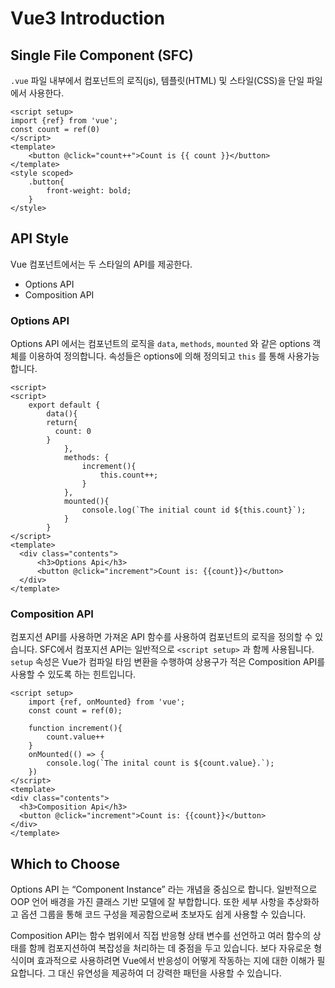 # Vue3 Introduction

## Single File Component (SFC)
`.vue` 파일 내부에서 컴포넌트의 로직(js), 템플릿(HTML) 및 스타일(CSS)을 단일 파일에서 사용한다.
```
<script setup>
import {ref} from 'vue';
const count = ref(0)
</script>
<template>
	<button @click="count++">Count is {{ count }}</button>
</template>
<style scoped>
	.button{
		front-weight: bold;
	}
</style>
```
## API Style
Vue 컴포넌트에서는 두 스타일의 API를 제공한다.
- Options API
- Composition API

### Options API
Options API 에서는 컴포넌트의 로직을 `data`, `methods`, `mounted` 와 같은  options 객체를 이용하여 정의합니다. 속성들은 options에 의해 정의되고 `this` 를 통해 사용가능합니다.
```
<script>
<script>
	export default {
		data(){
        return{
          count: 0
        }
			},
			methods: {
				increment(){
					this.count++;
				}
			},
			mounted(){
				console.log(`The initial count id ${this.count}`);
			}
		}
</script>
<template>
  <div class="contents">
      <h3>Options Api</h3>
      <button @click="increment">Count is: {{count}}</button>
  </div>
</template>
```
### Composition API
컴포지션 API를 사용하면 가져온 API 함수를 사용하여 컴포넌트의 로직을 정의할 수 있습니다. SFC에서 컴포지션 API는 일반적으로 `<script setup>` 과 함께 사용됩니다. `setup` 속성은 Vue가 컴파일 타임 변환을 수행하여 상용구가 적은 Composition API를 사용할 수 있도록 하는 힌트입니다.
```
<script setup>
	import {ref, onMounted} from 'vue';
	const count = ref(0);
	
	function increment(){
		count.value++
	}
	onMounted(() => {
		console.log(`The inital count is ${count.value}.`);
	})
</script>
<template>
<div class="contents">
  <h3>Composition Api</h3>
  <button @click="increment">Count is: {{count}}</button>
</div>
</template>
```
## Which to Choose
Options API 는 “Component Instance” 라는 개념을 중심으로 합니다. 일반적으로 OOP 언어 배경을 가진 클래스 기반 모델에 잘 부합합니다. 또한 세부 사항을 추상화하고 옵션 그룹을 통해 코드 구성을 제공함으로써 초보자도 쉽게 사용할 수 있습니다.

Composition API는 함수 범위에서 직접 반응형 상태 변수를 선언하고 여러 함수의 상태를 함께 컴포지션하여 복잡성을 처리하는 데 중점을 두고 있습니다. 보다 자유로운 형식이며 효과적으로 사용하려면 Vue에서 반응성이 어떻게 작동하는 지에 대한 이해가 필요합니다. 그 대신 유연성을 제공하여 더 강력한 패턴을 사용할 수 있습니다.
